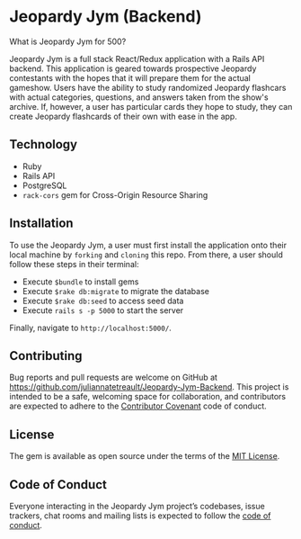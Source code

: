 # Jeopardy Jym (Backend)

What is Jeopardy Jym for 500? 

Jeopardy Jym is a full stack React/Redux application with a Rails API backend. This application is geared towards prospective Jeopardy contestants with the hopes that it will prepare them for the actual gameshow. Users have the ability to study randomized Jeopardy flashcars with actual categories, questions, and answers taken from the show's archive. If, however, a user has particular cards they hope to study, they can create Jeopardy flashcards of their own with ease in the app. 

## Technology

- Ruby 
- Rails API
- PostgreSQL
- `rack-cors` gem for Cross-Origin Resource Sharing

## Installation

To use the Jeopardy Jym, a user must first install the application onto their local machine by `forking` and `cloning` this repo. From there, a user should follow these steps in their terminal:

- Execute `$bundle` to install gems
- Execute `$rake db:migrate` to migrate the database
- Execute `$rake db:seed` to access seed data 
- Execute `rails s -p 5000` to start the server 

Finally, navigate to `http://localhost:5000/`.


## Contributing

Bug reports and pull requests are welcome on GitHub at https://github.com/juliannatetreault/Jeopardy-Jym-Backend. This project is intended to be a safe, welcoming space for collaboration, and contributors are expected to adhere to the [Contributor Covenant](http://contributor-covenant.org) code of conduct.

## License

The gem is available as open source under the terms of the [MIT License](https://opensource.org/licenses/MIT).

## Code of Conduct

Everyone interacting in the Jeopardy Jym project’s codebases, issue trackers, chat rooms and mailing lists is expected to follow the [code of conduct](https://github.com/juliannatetreault/Jeopardy-Jym-Backend/blob/master/CODE_OF_CONDUCT.md).
